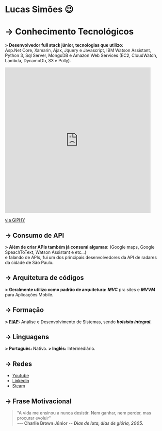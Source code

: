 # Lucas Simões 😉


# -> Conhecimento Tecnológicos

 **> Desenvolvedor full stack júnior, tecnologias que utilizo:**  
Asp.Net Core, Xamarin, Ajax, Jquery e Javascript, IBM Watson Assistant, Python 3, Sql Server, MongoDB e Amazon Web Services (EC2, CloudWatch, Lambda, DynamoDb, S3 e Polly).

<html>
  <body>
<iframe src="https://giphy.com/embed/dxn6fRlTIShoeBr69N" width="480" height="480" frameBorder="0" class="giphy-embed" allowFullScreen></iframe><p><a href="https://giphy.com/gifs/hackernoon-hacker-noon-random-pixels-dxn6fRlTIShoeBr69N">via GIPHY</a></p>
</body>
</html>

## -> Consumo de API

**> Além de criar APIs também já consumi algumas:** 
(Google maps, Google SpeachToText, Watson Assistant e etc...)  
e falando de APIs, fui um dos principais desenvolvedores da API de radares da cidade de São Paulo.

## -> Arquitetura de códigos

**> Geralmente utilizo como padrão de arquitetura:** 
***MVC*** pra sites e ***MVVM*** para Aplicações Mobile.

## -> Formação

**> [FIAP](https://www.fiap.com.br):**
Análise e Desenvolvimento de Sistemas, sendo ***bolsista integral***.

## -> Linguagens

**> Português:** Nativo.
**> Inglês:** Intermediário.

## -> Redes 
- [Youtube](https://www.youtube.com/channel/UCOM7jgDwVyCipm4wAy_dvgg?view_as=subscriber)
- [Linkedin](https://www.linkedin.com/in/lucazsimoes/)
- [Steam](https://steamcommunity.com/id/ImZicky/)

## -> Frase Motivacional

> "A vida me ensinou a nunca desistir. Nem ganhar, nem perder, mas procurar evoluir"  
--- **Charlie Brown Júnior** -- ***Dias de luta, dias de glória, 2005.***

